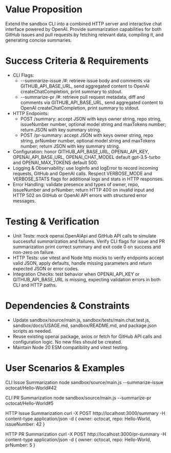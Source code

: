 # Value Proposition
Extend the sandbox CLI into a combined HTTP server and interactive chat interface powered by OpenAI. Provide summarization capabilities for both GitHub issues and pull requests by fetching relevant data, compiling it, and generating concise summaries.

# Success Criteria & Requirements
- CLI Flags:
  - --summarize-issue <owner>/<repo>#<issue-number>: retrieve issue body and comments via GITHUB_API_BASE_URL, send aggregated content to OpenAI createChatCompletion, print summary to stdout.
  - --summarize-pr <owner>/<repo>#<pr-number>: retrieve pull request metadata, diff and comments via GITHUB_API_BASE_URL, send aggregated content to OpenAI createChatCompletion, print summary to stdout.
- HTTP Endpoints:
  - POST /summary: accept JSON with keys owner string, repo string, issueNumber number, optional model string and maxTokens number; return JSON with key summary string.
  - POST /pr-summary: accept JSON with keys owner string, repo string, prNumber number, optional model string and maxTokens number; return JSON with key summary string.
- Configuration: honor GITHUB_API_BASE_URL, OPENAI_API_KEY, OPENAI_API_BASE_URL, OPENAI_CHAT_MODEL default gpt-3.5-turbo and OPENAI_MAX_TOKENS default 500.
- Logging & Observability: use logInfo and logError to record incoming requests, GitHub and OpenAI calls. Respect VERBOSE_MODE and VERBOSE_STATS flags for additional logs and stats in HTTP responses.
- Error Handling: validate presence and types of owner, repo, issueNumber and prNumber; return HTTP 400 on invalid input and HTTP 502 on GitHub or OpenAI API errors with structured error messages.

# Testing & Verification
- Unit Tests: mock openai.OpenAIApi and GitHub API calls to simulate successful summarization and failures. Verify CLI flags for issue and PR summarization print correct summary and exit code 0 on success and non-zero on failure.
- HTTP Tests: use vitest and Node http mocks to verify endpoints accept valid JSON, apply defaults, handle missing parameters and return expected JSON or error codes.
- Integration Checks: test behavior when OPENAI_API_KEY or GITHUB_API_BASE_URL is missing, expecting validation errors in both CLI and HTTP paths.

# Dependencies & Constraints
- Update sandbox/source/main.js, sandbox/tests/main.chat.test.js, sandbox/docs/USAGE.md, sandbox/README.md, and package.json scripts as needed.
- Reuse existing openai package, axios or fetch for GitHub API calls and configuration logic. No new files should be created.
- Maintain Node 20 ESM compatibility and vitest testing.

# User Scenarios & Examples
CLI Issue Summarization
node sandbox/source/main.js --summarize-issue octocat/Hello-World#42

CLI PR Summarization
node sandbox/source/main.js --summarize-pr octocat/Hello-World#5

HTTP Issue Summarization
curl -X POST http://localhost:3000/summary -H content-type application/json -d { owner: octocat, repo: Hello-World, issueNumber: 42 }

HTTP PR Summarization
curl -X POST http://localhost:3000/pr-summary -H content-type application/json -d { owner: octocat, repo: Hello-World, prNumber: 5 }